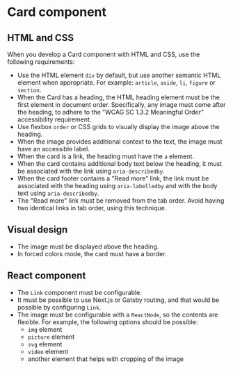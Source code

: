 # Card component

## HTML and CSS

When you develop a Card component with HTML and CSS, use the following requirements:

- Use the HTML element `div` by default, but use another semantic HTML element when appropriate. For example: `article`, `aside`, `li`, `figure` or `section`.
- When the Card has a heading, the HTML heading element must be the first element in document order. Specifically, any image must come after the heading, to adhere to the "WCAG SC 1.3.2 Meaningful Order" accessibility requirement.
- Use flexbox `order` or CSS grids to visually display the image above the heading.
- When the image provides additional context to the text, the image must have an accessible label.
- When the card is a link, the heading must have the `a` element.
- When the card contains additional body text below the heading, it must be associated with the link using `aria-describedby`.
- When the card footer contains a "Read more" link, the link must be associated with the heading using `aria-labelledby` and with the body text using `aria-describedby`.
- The "Read more" link must be removed from the tab order. Avoid having two identical links in tab order, using this technique.

## Visual design

- The image must be displayed above the heading.
- In forced colors mode, the card must have a border.

## React component

- The `Link` component must be configurable.
- It must be possible to use Next.js or Gatsby routing, and that would be possible by configuring `Link`.
- The image must be configurable with a `ReactNode`, so the contents are flexible. For example, the following options should be possible:
  - `img` element
  - `picture` element
  - `svg` element
  - `video` element
  - another element that helps with cropping of the image

